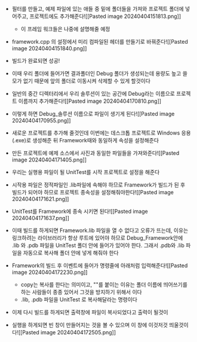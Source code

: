 - 필터를 만들고, 예제 파일에 있는 애들 중 밑에 폴더들을 가져와 프로젝트 폴더에 넣어주고, 프로젝트에도 추가해준다![[Pasted image 20240404151813.png]]
	- 이 프레임 워크들은 나중에 설명해줄 예정
- framework.cpp 의 설정에서 미리 컴파일된 헤더를 만들기로 바꿔준다![[Pasted image 20240404151840.png]]
- 빌드가 완료되면 성공!
- 이때 우리 폴더에 들어가면 결과폴더인 Debug 폴더가 생성되는데 용량도 높고 쓸모가 없기 때문에 앞의 폴더로 이동시켜 삭제할 수 있게 할것이다
- 일반의 중간 디렉터리에서 우리 솔루션이 있는 공간에 Debug라는 이름으로 프로젝트 이름까지 추가해준다![[Pasted image 20240404170810.png]]
- 이렇게 하면 Debug_솔루션 이름으로 파일이 생기게 된다![[Pasted image 20240404170955.png]]

- 새로운 프로젝트를 추가해 줄것인데 이번에는 데스크톱 프로젝트로 Windows 응용(.exe)로 생성해준 뒤 Framework때와 동일하게 속성을 설정해준다
- 만든 프로젝트에 예제 소스에서 사진과 동일한 파일들을 가져와준다![[Pasted image 20240404171405.png]]
- 우리는 실행용 파일이 될 UnitTest를 시작 프로젝트로 설정을 해준다
-  시작용 파일은 정적파일인 .lib파일에 속해야 하므로 Framework가 빌드가 된 후 빌드가 되어야 하므로 프로젝트 종속성을 설정해줘야한다![[Pasted image 20240404171621.png]]
- UnitTest를 Framework에 종속 시키면 된다![[Pasted image 20240404171637.png]]
-   이때 빌드를 하게되면 Framework.lib 파일을 열 수 없다고 오류가 뜨는데, 이유는 링크하려는 라이브러리가 항상 루트에 있어야 하므로 Debug_Framework안에 .lib 와 .pdb 파일을 UnitTest 폴더 안에 들어가 있어야 한다. 그래서 .pdb와 .lib 파일을 자동으로 복사해 폴더 안에 넣게 해줘야 한다
- Framework의 빌드 후 이벤트에 들어가 명령줄에 아래처럼 입력해준다![[Pasted image 20240404172230.png]]
	- copy는 복사를 한다는 의미이고, ""를 붙이는 이유는 폴더 이름에 띄어쓰기를 하는 사람들이 종종 있어서 그것을 방지하기 위해서 이다
	- .lib, .pdb 파일을 UnitTest 로 복사해달라는 명령이다
- 이제 다시 빌드를 하게되면 출력창에 파일이 복사되었다고 출력이 될것이
- 실행을 하게되면 빈 창이 만들어지는 것을 볼 수 있으며 이 창에 이것저것 띄울것이다![[Pasted image 20240404172505.png]]
 